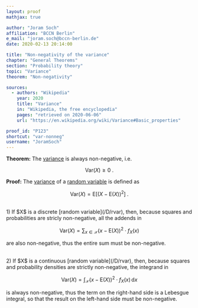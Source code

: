 ```yaml
---
layout: proof
mathjax: true

author: "Joram Soch"
affiliation: "BCCN Berlin"
e_mail: "joram.soch@bccn-berlin.de"
date: 2020-02-13 20:14:00

title: "Non-negativity of the variance"
chapter: "General Theorems"
section: "Probability theory"
topic: "Variance"
theorem: "Non-negativity"

sources:
  - authors: "Wikipedia"
    year: 2020
    title: "Variance"
    in: "Wikipedia, the free encyclopedia"
    pages: "retrieved on 2020-06-06"
    url: "https://en.wikipedia.org/wiki/Variance#Basic_properties"

proof_id: "P123"
shortcut: "var-nonneg"
username: "JoramSoch"
---
```



**Theorem:** The [variance](/D/var) is always non-negative, i.e.

$$ \label{eq:var-nonneg}
\mathrm{Var}(X) \geq 0 \; .
$$


**Proof:** The [variance](/D/var) of a [random variable](/D/rvar) is defined as

$$ \label{eq:var}
\mathrm{Var}(X) = \mathrm{E}\left[ (X-\mathrm{E}(X))^2 \right] \; .
$$

<br>
1) If $X$ is a discrete [random variable](/D/rvar), then, because squares and probabilities are stricly non-negative, all the addends in

$$ \label{eq:var-disc}
\mathrm{Var}(X) = \sum_{x \in \mathcal{X}} (x-\mathrm{E}(X))^2 \cdot f_X(x)
$$

are also non-negative, thus the entire sum must be non-negative.

<br>
2) If $X$ is a continuous [random variable](/D/rvar), then, because squares and probability densities are strictly non-negative, the integrand in

$$ \label{eq:var-cont}
\mathrm{Var}(X) = \int_{\mathcal{X}} (x-\mathrm{E}(X))^2 \cdot f_X(x) \, \mathrm{d}x
$$

is always non-negative, thus the term on the right-hand side is a Lebesgue integral, so that the result on the left-hand side must be non-negative.